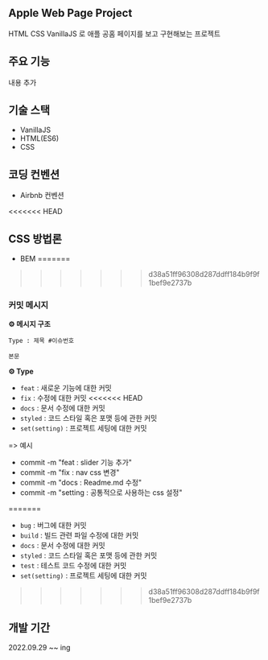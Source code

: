 ## Apple Web Page Project

HTML CSS VanillaJS 로 애플 공홈 페이지를 보고 구현해보는 프로젝트

## 주요 기능

내용 추가

## 기술 스택

- VanillaJS
- HTML(ES6)
- CSS

## 코딩 컨벤션
- Airbnb 컨벤션

<<<<<<< HEAD
## CSS 방법론 
- BEM
=======
>>>>>>> d38a51ff96308d287ddff184b9f9f1bef9e2737b
### 커밋 메시지

**⚙️ 메시지 구조**

`Type : 제목 #이슈번호`

`본문`

**⚙️ Type**

- `feat` : 새로운 기능에 대한 커밋
- `fix` : 수정에 대한 커밋
<<<<<<< HEAD
- `docs` : 문서 수정에 대한 커밋
- `styled` : 코드 스타일 혹은 포맷 등에 관한 커밋
- `set(setting)` : 프로젝트 세팅에 대한 커밋

=> 예시
-   commit -m "feat : slider 기능 추가"
-   commit -m "fix : nav css 변경"
-   commit -m "docs : Readme.md 수정"
-   commit -m "setting : 공통적으로 사용하는 css 설정"

=======
- `bug` : 버그에 대한 커밋
- `build` : 빌드 관련 파일 수정에 대한 커밋
- `docs` : 문서 수정에 대한 커밋
- `styled` : 코드 스타일 혹은 포맷 등에 관한 커밋
- `test` : 테스트 코드 수정에 대한 커밋
- `set(setting)` : 프로젝트 세팅에 대한 커밋

>>>>>>> d38a51ff96308d287ddff184b9f9f1bef9e2737b
## 개발 기간

2022.09.29 ~~ ing
